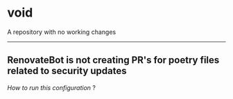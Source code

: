 # void
A repository with no working changes

<hr/>

## RenovateBot is not creating PR's for poetry files related to security updates

*How to run this configuration* ?

